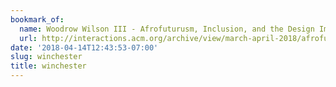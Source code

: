 ```yaml
---
bookmark_of:
  name: Woodrow Wilson III - Afrofuturusm, Inclusion, and the Design Imagination
  url: http://interactions.acm.org/archive/view/march-april-2018/afrofuturism-inclusion-and-the-design-imagination
date: '2018-04-14T12:43:53-07:00'
slug: winchester
title: winchester
---
```


